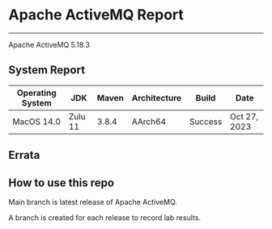 # Apache ActiveMQ Report
--- 

Apache ActiveMQ 5.18.3

## System Report

| Operating System    | JDK       | Maven | Architecture | Build | Date  |
|---------------------|-----------|-------|--------------|-------|-------|
| MacOS 14.0          | Zulu 11   | 3.8.4 | AArch64      | Success | Oct 27, 2023 |


## Errata


## How to use this repo

Main branch is latest release of Apache ActiveMQ.

A branch is created for each release to record lab results.
